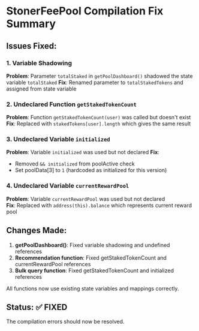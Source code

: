 # StonerFeePool Compilation Fix Summary

## Issues Fixed:

### 1. Variable Shadowing
**Problem**: Parameter `totalStaked` in `getPoolDashboard()` shadowed the state variable `totalStaked`
**Fix**: Renamed parameter to `totalStakedTokens` and assigned from state variable

### 2. Undeclared Function `getStakedTokenCount`
**Problem**: Function `getStakedTokenCount(user)` was called but doesn't exist
**Fix**: Replaced with `stakedTokens[user].length` which gives the same result

### 3. Undeclared Variable `initialized`
**Problem**: Variable `initialized` was used but not declared
**Fix**: 
- Removed `&& initialized` from poolActive check
- Set poolData[3] to `1` (hardcoded as initialized for this version)

### 4. Undeclared Variable `currentRewardPool`
**Problem**: Variable `currentRewardPool` was used but not declared  
**Fix**: Replaced with `address(this).balance` which represents current reward pool

## Changes Made:

1. **getPoolDashboard()**: Fixed variable shadowing and undefined references
2. **Recommendation function**: Fixed getStakedTokenCount and currentRewardPool references  
3. **Bulk query function**: Fixed getStakedTokenCount and initialized references

All functions now use existing state variables and mappings correctly.

## Status: ✅ FIXED
The compilation errors should now be resolved.
